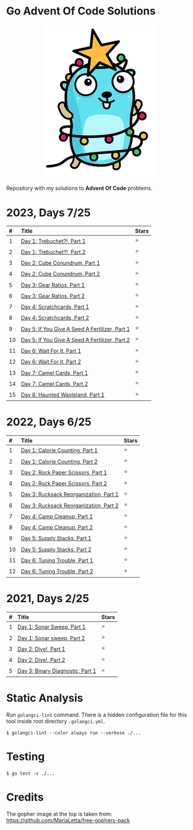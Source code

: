 # Go Advent Of Code Solutions

<p align="center">
    <a href="https://github.com/CodeMonkey80s/GoAdventOfCode"><img src="gopher-advent.png" width="300"/></a>
</p>

Repository with my solutions to **Advent Of Code** problems.

# 2023, Days 7/25

| #    | Title                                                                                                                                 | Stars  |
|:-----|:--------------------------------------------------------------------------------------------------------------------------------------|:-------|
| 1    | [Day 1: Trebuchet?!, Part 1](2023/day1_part1/day1_part1.go)                                                                           |⭐      |
| 2    | [Day 1: Trebuchet?!, Part 2](2023/day1_part2/day1_part2.go)                                                                           |⭐      |
| 3    | [Day 2: Cube Conundrum, Part 1](2023/day2_part1/day2_part1.go)                                                                        |⭐      |
| 4    | [Day 2: Cube Conundrum, Part 2](2023/day2_part2/day2_part2.go)                                                                        |⭐      |
| 5    | [Day 3: Gear Ratios, Part 1](2023/day3_part1/day3_part1.go)                                                                           |⭐      |
| 6    | [Day 3: Gear Ratios, Part 2](2023/day3_part2/day3_part2.go)                                                                           |⭐      |
| 7    | [Day 4: Scratchcards, Part 1](2023/day4_part1/day4_part1.go)                                                                          |⭐      |
| 8    | [Day 4: Scratchcards, Part 2](2023/day4_part2/day4_part2.go)                                                                          |⭐      |
| 9    | [Day 5: If You Give A Seed A Fertilizer, Part 1](2023/day5_part1/day5_part1.go)                                                       |⭐      |
| 10   | [Day 5: If You Give A Seed A Fertilizer, Part 2](2023/day5_part2/day5_part2.go)                                                       |⭐      |
| 11   | [Day 6: Wait For It, Part 1](2023/day6_part1/day6_part1.go)                                                                           |⭐      |
| 12   | [Day 6: Wait For It, Part 2](2023/day6_part2/day6_part2.go)                                                                           |⭐      |
| 13   | [Day 7: Camel Cards, Part 1](2023/day7_part1/day7_part1.go)                                                                           |⭐      |
| 14   | [Day 7: Camel Cards, Part 2](2023/day7_part2/day7_part2.go)                                                                           |⭐      |
| 15   | [Day 8: Haunted Wasteland, Part 1](2023/day8_part1/day8_part1.go)                                                                     |⭐      |

# 2022, Days 6/25

| #    | Title                                                                                                                                 | Stars  |
|:-----|:--------------------------------------------------------------------------------------------------------------------------------------|:-------|
| 1    | [Day 1: Calorie Counting, Part 1](2022/day1_part1/day1_part1.go)                                                                      |⭐      |
| 2    | [Day 1: Calorie Counting, Part 2](2022/day1_part2/day1_part2.go)                                                                      |⭐      |
| 3    | [Day 2: Rock Paper Scissors, Part 1](2022/day2_part1/day2_part1.go)                                                                   |⭐      |
| 4    | [Day 2: Rock Paper Scissors, Part 2](2022/day2_part2/day2_part2.go)                                                                   |⭐      |
| 5    | [Day 3: Rucksack Reorganization, Part 1](2022/day3_part1/day3_part1.go)                                                               |⭐      |
| 6    | [Day 3: Rucksack Reorganization, Part 2](2022/day3_part2/day3_part2.go)                                                               |⭐      |
| 7    | [Day 4: Camp Cleanup, Part 1](2022/day4_part1/day4_part2.go)                                                                          |⭐      |
| 8    | [Day 4: Camp Cleanup, Part 2](2022/day4_part2/day4_part2.go)                                                                          |⭐      |
| 9    | [Day 5: Supply Stacks, Part 1](2022/day5_part1/day5_part1.go)                                                                         |⭐      |
| 10   | [Day 5: Supply Stacks, Part 2](2022/day5_part2/day5_part2.go)                                                                         |⭐      |
| 11   | [Day 6: Tuning Trouble, Part 1](2022/day6_part1/day6_part1.go)                                                                        |⭐      |
| 12   | [Day 6: Tuning Trouble, Part 2](2022/day6_part2/day6_part2.go)                                                                        |⭐      |

# 2021, Days 2/25

| #    | Title                                                                                                                                 | Stars  |
|:-----|:--------------------------------------------------------------------------------------------------------------------------------------|:-------|
| 1    | [Day 1: Sonar Sweep, Part 1](2021/day1_part1/day1_part1.go)                                                                           |⭐      |
| 2    | [Day 1: Sonar sweep, Part 2](2021/day1_part2/day1_part2.go)                                                                           |⭐      |
| 3    | [Day 2: Dive!, Part 1](2021/day2_part1/day2_part1.go)                                                                                 |⭐      |
| 4    | [Day 2: Dive!, Part 2](2021/day2_part2/day2_part2.go)                                                                                 |⭐      |
| 5    | [Day 3: Binary Diagnostic, Part 1](2021/day3_part1/day3_part1.go)                                                                     |⭐      |


# Static Analysis

Run `golangci-lint` command. There is a hidden configuration file for this tool inside root directory `.golangci.yml`.

```
$ golangci-lint --color always run --verbose ./...
```

# Testing

```
$ go test -v ./...
```

# Credits

The gopher image at the top is taken from: https://github.com/MariaLetta/free-gophers-pack
